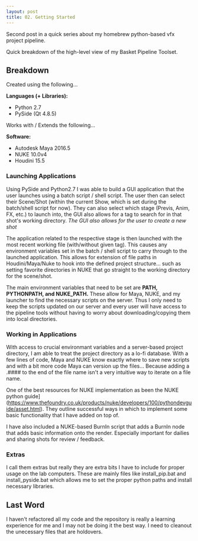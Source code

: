 ```yaml
---
layout: post
title: 02. Getting Started
---
```


<div class="message">
  Second post in a quick series about my homebrew python-based vfx project pipeline. 
</div>

Quick breakdown of the high-level view of my Basket Pipeline Toolset.

## Breakdown

Created using the following...

**Languages (+ Libraries):**
* Python 2.7
* PySide (Qt 4.8.5)

Works with / Extends the following...

**Software:**
* Autodesk Maya 2016.5
* NUKE 10.0v4
* Houdini 15.5

### Launching Applications

Using PySide and Python2.7 I was able to build a GUI application that the user launches using a batch script / shell script. The user then can select their Scene/Shot (within the current Show, which is set during the batch/shell script for now). They can also select which stage (Previs, Anim, FX, etc.) to launch into, the GUI also allows for a tag to search for in that shot's working directory.
*The GUI also allows for the user to create a new shot*

The application related to the respective stage is then launched with the most recent working file (with/without given tag). This causes any environment variables set in the batch / shell script to carry through to the launched application. This allows for extension of file paths in Houdini/Maya/Nuke to hook into the defined project structure... such as setting favorite directories in NUKE that go straight to the working directory for the scene/shot.

The main environment variables that need to be set are **PATH, PYTHONPATH, and NUKE_PATH.** These allow for Maya, NUKE, and my launcher to find the necessary scripts on the server. Thus I only need to keep the scripts updated on our server and every user will have access to the pipeline tools without having to worry about downloading/copying them into local directories.

### Working in Applications

With access to crucial environmant variables and a server-based project directory, I am able to treat the project directory as a lo-fi database. With a few lines of code, Maya and NUKE know exactly where to save new scripts and with a bit more code Maya can version up the files... Because adding a .#### to the end of the file name isn't a very intuitive way to iterate on a file name.

One of the best resources for NUKE implementation as been the NUKE python guide](https://www.thefoundry.co.uk/products/nuke/developers/100/pythondevguide/asset.html). They outline successful ways in which to implement some basic functionality that I have added on top of.

I have also included a NUKE-based BurnIn script that adds a BurnIn node that adds basic information onto the render. Especially important for dailies and sharing shots for review / feedback.

### Extras

I call them extras but really they are extra bits I have to include for proper usage on the lab computers. These are mainly files like install_pip.bat and install_pyside.bat which allows me to set the proper python paths and install necessary libraries.

## Last Word

I haven't refactored all my code and the repository is really a learning experience for me and I may not be doing it the best way. I need to cleanout the unecessary files that are holdovers.